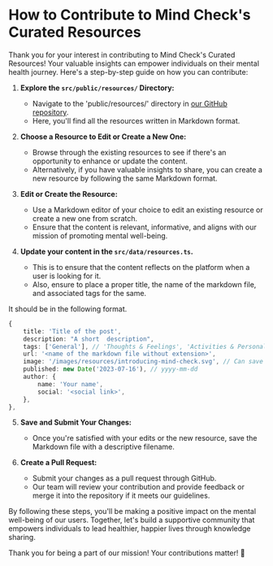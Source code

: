 # How to Contribute to Mind Check's Curated Resources

Thank you for your interest in contributing to Mind Check's Curated Resources! Your valuable insights can empower individuals on their mental health journey. Here's a step-by-step guide on how you can contribute:

1. **Explore the `src/public/resources/` Directory:**
   - Navigate to the 'public/resources/' directory in [our GitHub repository](https://github.com/kunalkeshan/Mind-Check).
   - Here, you'll find all the resources written in Markdown format.

2. **Choose a Resource to Edit or Create a New One:**
   - Browse through the existing resources to see if there's an opportunity to enhance or update the content.
   - Alternatively, if you have valuable insights to share, you can create a new resource by following the same Markdown format.

3. **Edit or Create the Resource:**
   - Use a Markdown editor of your choice to edit an existing resource or create a new one from scratch.
   - Ensure that the content is relevant, informative, and aligns with our mission of promoting mental well-being.

4. **Update your content in the `src/data/resources.ts`.**
   - This is to ensure that the content reflects on the platform when a user is looking for it.
   - Also, ensure to place a proper title, the name of the markdown file, and associated tags for the same.

It should be in the following format.

```ts
{
    title: 'Title of the post',
    description: "A short  description",
    tags: ['General'], // 'Thoughts & Feelings', 'Activities & Personal Relationships', 'Physical Symptoms', 'Suicidal Urges'
    url: '<name of the markdown file without extension>',
    image: '/images/resources/introducing-mind-check.svg', // Can save and use from https://undraw.co/
    published: new Date('2023-07-16'), // yyyy-mm-dd
    author: {
        name: 'Your name',
        social: '<social link>',
    },
},
```

5. **Save and Submit Your Changes:**
   - Once you're satisfied with your edits or the new resource, save the Markdown file with a descriptive filename.

6. **Create a Pull Request:**
   - Submit your changes as a pull request through GitHub.
   - Our team will review your contribution and provide feedback or merge it into the repository if it meets our guidelines.

By following these steps, you'll be making a positive impact on the mental well-being of our users. Together, let's build a supportive community that empowers individuals to lead healthier, happier lives through knowledge sharing.

Thank you for being a part of our mission! Your contributions matter! 🌟
